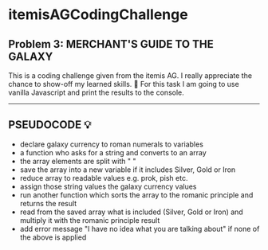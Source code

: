 # itemisAGCodingChallenge

## Problem 3: MERCHANT'S GUIDE TO THE GALAXY

This is a coding challenge given from the itemis AG. I really appreciate the chance to show-off my learned skills. :notebook:
For this task I am going to use vanilla Javascript and print the results to the console.

---

## PSEUDOCODE :bulb:

- declare galaxy currency to roman numerals to variables
- a function who asks for a string and converts to an array
- the array elements are split with " "
- save the array into a new variable if it includes Silver, Gold or Iron
- reduce array to readable values e.g. prok, pish etc.
- assign those string values the galaxy currency values
- run another function which sorts the array to the romanic principle and returns the result
- read from the saved array what is included (Silver, Gold or Iron) and multiply it with the romanic principle result
- add error message "I have no idea what you are talking about" if none of the above is applied
